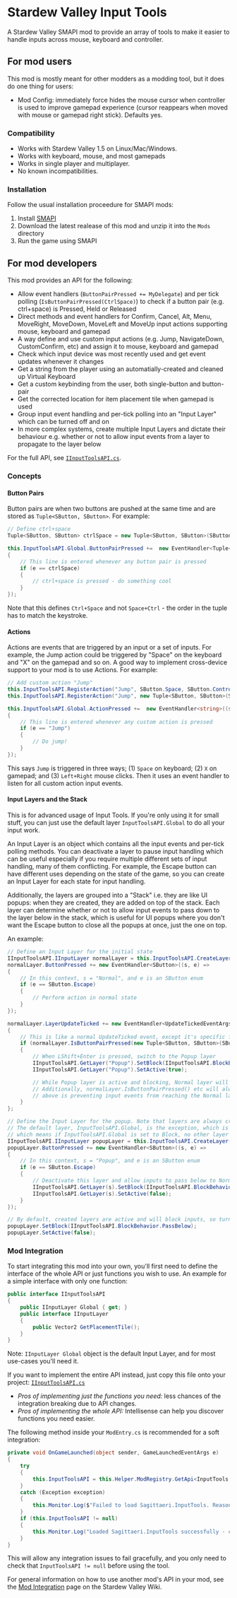 ﻿# Stardew Valley Input Tools

A Stardew Valley SMAPI mod to provide an array of tools to make it easier to
handle inputs across mouse, keyboard and controller.

## For mod users

This mod is mostly meant for other modders as a modding tool, but it does do one
thing for users:

* Mod Config: immediately force hides the mouse cursor when controller is used to improve
  gamepad experience (cursor reappears when moved with mouse or gamepad right stick). Defaults yes.

### Compatibility

* Works with Stardew Valley 1.5 on Linux/Mac/Windows.
* Works with keyboard, mouse, and most gamepads
* Works in single player and multiplayer.
* No known incompatibilities.

### Installation

Follow the usual installation proceedure for SMAPI mods:
1. Install [SMAPI](https://smapi.io)
2. Download the latest realease of this mod and unzip it into the `Mods` directory
3. Run the game using SMAPI

## For mod developers

This mod provides an API for the following:
* Allow event handlers (`ButtonPairPressed += MyDelegate`) and per tick polling (`IsButtonPairPressed(CtrlSpace)`) to check if a button pair (e.g. ctrl+space) is Pressed, Held or Released
* Direct methods and event handlers for Confirm, Cancel, Alt, Menu, MoveRight, MoveDown, MoveLeft and MoveUp input actions supporting mouse, keyboard and gamepad
* A way define and use custom input actions (e.g. Jump, NavigateDown, CustomConfirm, etc) and assign it to mouse, keyboard and gamepad
* Check which input device was most recently used and get event updates whenever it changes
* Get a string from the player using an automatially-created and cleaned up Virtual Keyboard
* Get a custom keybinding from the user, both single-button and button-pair
* Get the corrected location for item placement tile when gamepad is used
* Group input event handling and per-tick polling into an "Input Layer" which can be turned off and on
* In more complex systems, create multiple Input Layers and dictate their behaviour e.g. whether or not to allow input events from a layer to propagate to the layer below

For the full API, see [`IInputToolsAPI.cs`](https://github.com/sagittaeri/StardewValleyMods/blob/main/InputTools/IInputToolsAPI.cs).

### Concepts
#### Button Pairs
Button pairs are when two buttons are pushed at the same time and are stored as `Tuple<SButton, SButton>`. For example:
```cs
// Define ctrl+space
Tuple<SButton, SButton> ctrlSpace = new Tuple<SButton, SButton>(SButton.LeftControl, SButton.Space);

this.InputToolsAPI.Global.ButtonPairPressed +=  new EventHandler<Tuple<SButton, SButton>>((s, e) =>
{
    // This line is entered whenever any button pair is pressed
    if (e == ctrlSpace)
    {
        // ctrl+space is pressed - do something cool
    }
});
```
Note that this defines `Ctrl+Space` and not `Space+Ctrl` - the order in the tuple has to match the keystroke.

#### Actions
Actions are events that are triggered by an input or a set of inputs. For example, the Jump action could be triggered by "Space" on the keyboard and "X" on the gamepad and so on. A good way to implement cross-device support to your mod is to use Actions. For example:
```cs
// Add custom action "Jump"
this.InputToolsAPI.RegisterAction("Jump", SButton.Space, SButton.ControllerX);
this.InputToolsAPI.RegisterAction("Jump", new Tuple<SButton, SButton>(SButton.MouseLeft, SButton.MouseRight));

this.InputToolsAPI.Global.ActionPressed +=  new EventHandler<string>((s, e) =>
{
    // This line is entered whenever any custom action is pressed
    if (e == "Jump")
    {
        // Do jump!
    }
});
```
This says `Jump` is triggered in three ways; (1) `Space` on keyboard; (2) `X` on gamepad; and (3) `Left+Right` mouse clicks. Then it uses an event handler to listen for all custom action input events.

#### Input Layers and the Stack
This is for advanced usage of Input Tools. If you're only using it for small stuff, you can just use the default layer `InputToolsAPI.Global` to do all your input work.

An Input Layer is an object which contains all the input events and per-tick polling methods. You can deactivate a layer to pause input handling which can be useful especially if you require multiple different sets of input handling, many of them conflicting. For example, the Escape button can have different uses depending on the state of the game, so you can create an Input Layer for each state for input handling.

Additionally, the layers are grouped into a "Stack" i.e. they are like UI popups: when they are created, they are added on top of the stack. Each layer can determine whether or not to allow input events to pass down to the layer below in the stack, which is useful for UI popups where you don't want the Escape button to close all the popups at once, just the one on top.

An example:

```cs
// Define an Input Layer for the initial state
IInputToolsAPI.IInputLayer normalLayer = this.InputToolsAPI.CreateLayer("Normal");
normalLayer.ButtonPressed += new EventHandler<SButton>((s, e) =>
{
    // In this context, s = "Normal", and e is an SButton enum
    if (e == SButton.Escape)
    {
        // Perform action in normal state
    }
});

normalLayer.LayerUpdateTicked += new EventHandler<UpdateTickedEventArgs>((s, e) =>
{
    // This is like a normal UpdateTicked event, except it's specific for this layer
    if (normalLayer.IsButtonPairPressed(new Tuple<SButton, SButton>(SButton.LeftShift, SButton.Enter)))
    {
        // When LShift+Enter is pressed, switch to the Popup layer
        IInputToolsAPI.GetLayer("Popup").SetBlock(IInputToolsAPI.BlockBehavior.Block);
        IInputToolsAPI.GetLayer("Popup").SetActive(true);

        // While Popup layer is active and blocking, Normal layer will no longer receive button events
        // Additionally, normalLayer.IsButtonPairPressed() etc will always return false since the Popup layer
        // above is preventing input events from reaching the Normal layer
    }
};

// Define the Input Layer for the popup. Note that layers are always created on top of the stack.
// The default layer, InputToolsAPI.Global, is the exception, which is always above the entire stack,
// which means if InputToolsAPI.Global is set to Block, no other layer will receive input events
IInputToolsAPI.IInputLayer popupLayer = this.InputToolsAPI.CreateLayer("Popup");
popupLayer.ButtonPressed += new EventHandler<SButton>((s, e) =>
{
    // In this context, s = "Popup", and e is an SButton enum
    if (e == SButton.Escape)
    {
        // Deactivate this layer and allow inputs to pass below to Normal layer again
        IInputToolsAPI.GetLayer(s).SetBlock(IInputToolsAPI.BlockBehavior.PassBelow);
        IInputToolsAPI.GetLayer(s).SetActive(false);
    }
});

// By default, created layers are active and will block inputs, so turn them off and allow inputs to pass down
popupLayer.SetBlock(IInputToolsAPI.BlockBehavior.PassBelow);
popupLayer.SetActive(false);

```

### Mod Integration

To start integrating this mod into your own, you'll first need to define the interface of the whole API or just functions you wish to use. An example for a simple interface with only one function:
```cs
public interface IInputToolsAPI
{
    public IInputLayer Global { get; }
    public interface IInputLayer
    {
        public Vector2 GetPlacementTile();
    }
}
```
Note: `IInputLayer Global` object is the default Input Layer, and for most use-cases you'll need it.

If you want to implement the entire API instead, just copy this file onto your project: [`IInputToolsAPI.cs`](https://github.com/sagittaeri/StardewValleyMods/blob/main/InputTools/IInputToolsAPI.cs)

* *Pros of implementing just the functions you need:* less chances of the integration breaking due to API changes.
* *Pros of implementing the whole API:* Intellisense can help you discover functions you need easier.

The following method inside your `ModEntry.cs` is recommended for a soft integration:
```cs
private void OnGameLaunched(object sender, GameLaunchedEventArgs e)
{
    try
    {
        this.InputToolsAPI = this.Helper.ModRegistry.GetApi<InputTools.IInputToolsAPI>("Sagittaeri.InputTools");
    }
    catch (Exception exception)
    {
        this.Monitor.Log($"Failed to load Sagittaeri.InputTools. Reason: {exception.Message}", LogLevel.Error);
    }
    if (this.InputToolsAPI != null)
    {
        this.Monitor.Log("Loaded Sagittaeri.InputTools successfully - controller will be supported", LogLevel.Debug);
    }
}
```
This will allow any integration issues to fail gracefully, and you only need to check that `InputToolsAPI != null` before using the tool.

For general information on how to use another mod's API in your mod,
see the [Mod Integration](https://stardewvalleywiki.com/Modding:Modder_Guide/APIs/Integrations)
page on the Stardew Valley Wiki.
